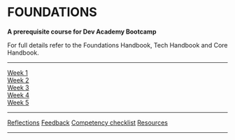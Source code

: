 # FOUNDATIONS

__A prerequisite course for Dev Academy Bootcamp__

For full details refer to the Foundations Handbook, Tech Handbook and Core Handbook.


------------


[Week 1](/week-1/README.md)  
[Week 2](/week-2/README.md)  
[Week 3](/week-3)  
[Week 4](/week-4)  
[Week 5](/week-5)  


------------


[Reflections](/quick-links/reflections-index.md)
[Feedback](/quick-links/feedback.md)
[Competency checklist](/quick-links/competency-checklist.md)
[Resources](/resources/resources-index.md)

------------